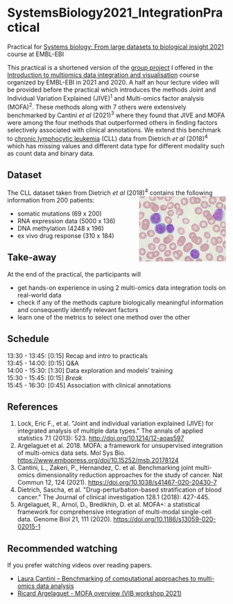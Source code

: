# SystemsBiology2021_IntegrationPractical
Practical for [Systems biology: From large datasets to biological insight 2021](https://www.ebi.ac.uk/training/events/systems-biology-large-datasets-biological-insight/) course at EMBL-EBI

This practical is a shortened version of the [group project](https://github.com/Manikgarg/MultiOmicsDataIntegrationCourse2021) I offered in the [Introduction to multiomics data integration and visualisation](https://www.ebi.ac.uk/training/events/introduction-multiomics-data-integration-and-visualisation-0/) course organized by EMBL-EBI in 2021 and 2020. A half an hour lecture video will be provided before the practical which introduces the methods Joint and Individual Variation Explained (JIVE)<sup>1</sup> and Multi-omics factor analysis (MOFA)<sup>2</sup>. These methods along with 7 others were extensively benchmarked by Cantini *et al* (2021)<sup>3</sup> where they found that JIVE and MOFA were among the four methods that outperformed others in finding factors selectively associated with clinical annotations. We extend this benchmark to [chronic lymphocytic leukemia](https://en.wikipedia.org/wiki/Chronic_lymphocytic_leukemia) (CLL) data from Dietrich *et al* (2018)<sup>4</sup> which has missing values and different data type for different modality such as count data and binary data. 


## Dataset

The CLL dataset taken from Dietrich *et al* (2018)<sup>4</sup> contains the following information from 200 patients:
<img align="right" width="200" height="150" src="./image/Chronic_lymphocytic_leukemia.jpg">
- somatic mutations (69 x 200)
- RNA expression data (5000 x 136)
- DNA methylation (4248 x 196)
- ex vivo drug response (310 x 184)

## Take-away

At the end of the practical, the participants will

* get hands-on experience in using 2 multi-omics data integration tools on real-world data
* check if any of the methods capture biologically meaningful information and consequently identify relevant factors
* learn one of the metrics to select one method over the other

## Schedule

13:30 - 13:45: [0:15] Recap and intro to practicals\
13:45 - 14:00: [0:15] Q&A\
14:00 - 15:30: [1:30] Data exploration and models’ training\
15:30 - 15:45: [0:15] *Break*\
15:45 - 16:30: [0:45] Association with clinical annotations

## References

1. Lock, Eric F., et al. "Joint and individual variation explained (JIVE) for integrated analysis of multiple data types." The annals of applied statistics 7.1 (2013): 523. http://doi.org/10.1214/12-aoas597
2. Argelaguet et al. 2018. MOFA: a framework for unsupervised integration of multi-omics data sets. Mol Sys Bio. https://www.embopress.org/doi/10.15252/msb.20178124
3. Cantini, L., Zakeri, P., Hernandez, C. et al. Benchmarking joint multi-omics dimensionality reduction approaches for the study of cancer. Nat Commun 12, 124 (2021). https://doi.org/10.1038/s41467-020-20430-7
4. Dietrich, Sascha, et al. "Drug-perturbation-based stratification of blood cancer." The Journal of clinical investigation 128.1 (2018): 427-445.
5. Argelaguet, R., Arnol, D., Bredikhin, D. et al. MOFA+: a statistical framework for comprehensive integration of multi-modal single-cell data. Genome Biol 21, 111 (2020). https://doi.org/10.1186/s13059-020-02015-1

## Recommended watching

If you prefer watching videos over reading papers.

* [Laura Cantini – Benchmarking of computational approaches to multi-omics data analysis](https://network.febs.org/videos/talk2_laura-cantini)
* [Ricard Argelaguet - MOFA overview (VIB workshop 2021)](https://www.youtube.com/watch?v=_BfHeZ0s2i0)


